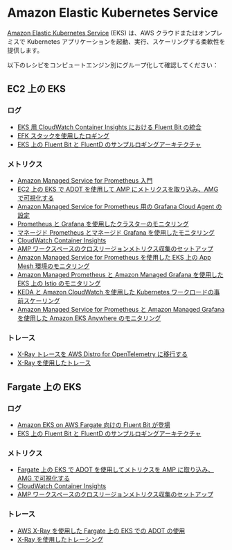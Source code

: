 # Amazon Elastic Kubernetes Service

[Amazon Elastic Kubernetes Service][eks-main] (EKS) は、AWS クラウドまたはオンプレミスで Kubernetes アプリケーションを起動、実行、スケーリングする柔軟性を提供します。

以下のレシピをコンピュートエンジン別にグループ化して確認してください：



## EC2 上の EKS




### ログ

- [EKS 用 CloudWatch Container Insights における Fluent Bit の統合][eks-cw-fb]
- [EFK スタックを使用したロギング][eks-ws-efk]
- [EKS 上の Fluent Bit と FluentD のサンプルロギングアーキテクチャ][eks-logging]




### メトリクス

- [Amazon Managed Service for Prometheus 入門][amp-gettingstarted]
- [EC2 上の EKS で ADOT を使用して AMP にメトリクスを取り込み、AMG で可視化する][ec2-eks-metrics-go-adot-ampamg]
- [Amazon Managed Service for Prometheus 用の Grafana Cloud Agent の設定][gcwa-amp]
- [Prometheus と Grafana を使用したクラスターのモニタリング][eks-ws-prom-grafana]
- [マネージド Prometheus とマネージド Grafana を使用したモニタリング][eks-ws-amp-amg]
- [CloudWatch Container Insights][eks-ws-cw-ci]
- [AMP ワークスペースのクロスリージョンメトリクス収集のセットアップ][amp-xregion]
- [Amazon Managed Service for Prometheus を使用した EKS 上の App Mesh 環境のモニタリング][eks-am-amp-amg]
- [Amazon Managed Prometheus と Amazon Managed Grafana を使用した EKS 上の Istio のモニタリング][eks-istio-monitoring]
- [KEDA と Amazon CloudWatch を使用した Kubernetes ワークロードの事前スケーリング][eks-keda-cloudwatch-scaling]
- [Amazon Managed Service for Prometheus と Amazon Managed Grafana を使用した Amazon EKS Anywhere のモニタリング][eks-anywhere-monitoring]



### トレース

- [X-Ray トレースを AWS Distro for OpenTelemetry に移行する][eks-otel-xray]
- [X-Ray を使用したトレース][eks-ws-xray]




## Fargate 上の EKS




### ログ

- [Amazon EKS on AWS Fargate 向けの Fluent Bit が登場][eks-fargate-logging]
- [EKS 上の Fluent Bit と FluentD のサンプルロギングアーキテクチャ][eks-fb-example]




### メトリクス

- [Fargate 上の EKS で ADOT を使用してメトリクスを AMP に取り込み、AMG で可視化する][fargate-eks-metrics-go-adot-ampamg]
- [CloudWatch Container Insights][eks-ws-cw-ci]
- [AMP ワークスペースのクロスリージョンメトリクス収集のセットアップ][amp-xregion]




### トレース

- [AWS X-Ray を使用した Fargate 上の EKS での ADOT の使用][fargate-eks-xray-go-adot-amg]
- [X-Ray を使用したトレーシング][eks-ws-xray]


[eks-main]: https://aws.amazon.com/jp/eks/
[eks-cw-fb]: https://aws.amazon.com/blogs/containers/fluent-bit-integration-in-cloudwatch-container-insights-for-eks/
[eks-ws-efk]: https://www.eksworkshop.com/intermediate/230_logging/
[eks-logging]: https://github.com/aws-samples/amazon-eks-fluent-logging-examples
[amp-gettingstarted]: https://aws.amazon.com/blogs/mt/getting-started-amazon-managed-service-for-prometheus/
[ec2-eks-metrics-go-adot-ampamg]: recipes/ec2-eks-metrics-go-adot-ampamg.md
[gcwa-amp]: https://aws.amazon.com/blogs/opensource/configuring-grafana-cloud-agent-for-amazon-managed-service-for-prometheus/
[eks-ws-prom-grafana]: https://www.eksworkshop.com/intermediate/240_monitoring/
[eks-ws-amp-amg]: https://www.eksworkshop.com/intermediate/246_monitoring_amp_amg/
[eks-ws-cw-ci]: https://www.eksworkshop.com/intermediate/250_cloudwatch_container_insights/
[fargate-eks-metrics-go-adot-ampamg]: recipes/fargate-eks-metrics-go-adot-ampamg.md
[amp-xregion]: https://aws.amazon.com/blogs/opensource/set-up-cross-region-metrics-collection-for-amazon-managed-service-for-prometheus-workspaces/
[eks-otel-xray]: https://aws.amazon.com/blogs/opensource/migrating-x-ray-tracing-to-aws-distro-for-opentelemetry/
[eks-ws-xray]: https://www.eksworkshop.com/intermediate/245_x-ray/x-ray/
[eks-fargate-logging]: https://aws.amazon.com/blogs/containers/fluent-bit-for-amazon-eks-on-aws-fargate-is-here/
[eks-fb-example]: https://github.com/aws-samples/amazon-eks-fluent-logging-examples
[eks-am-amp-amg]: recipes/servicemesh-monitoring-ampamg.md
[fargate-eks-xray-go-adot-amg]: recipes/fargate-eks-xray-go-adot-amg.md
[eks-istio-monitoring]: https://aws.amazon.com/blogs/mt/monitor-istio-on-eks-using-amazon-managed-prometheus-and-amazon-managed-grafana/
[eks-keda-cloudwatch-scaling]: https://aws.amazon.com/blogs/mt/proactive-autoscaling-of-kubernetes-workloads-with-keda-using-metrics-ingested-into-amazon-cloudwatch/
[eks-anywhere-monitoring]: https://aws.amazon.com/blogs/containers/monitoring-amazon-eks-anywhere-using-amazon-managed-service-for-prometheus-and-amazon-managed-grafana/
